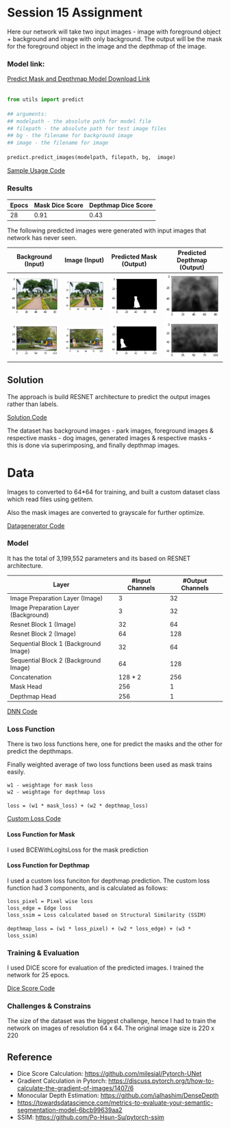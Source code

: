 # Session 15 Assignment

Here our network will take two input images - image with foreground object + background and image with only background. The output will be the mask for the foreground object in the image and the depthmap of the image.

### Model link:

[Predict Mask and Depthmap Model Download Link](https://drive.google.com/file/d/15hvGSwYbz_ChiRo89zydrm8aoABLjcJ7/view?usp=sharing) <br/>

```python

from utils import predict

## arguments:
## modelpath - the absolute path for model file
## filepath - the absolute path for test image files
## bg - the filename for background image
## image - the filename for image

predict.predict_images(modelpath, filepath, bg,  image)
```
[Sample Usage Code](S15_SamplePredict.ipynb)

### Results ###

|    Epocs     |  Mask Dice Score   |    Depthmap Dice Score  |
| ---------------- | -------------- | ------------------ |
| 28 |   0.91 |  0.43 |

The following predicted images were generated with input images that network has never seen.

|    Background (Input)     |     Image (Input)    |    Predicted Mask (Output)  | Predicted Depthmap (Output) |
| ---------------- | ---------------- | -------------- | ------------------ |
| <img src="assets/bg1.png" width="150" >  |  <img src="assets/img1.png" width="150" > |  <img src="assets/mask1.png" width="150" > |  <img src="assets/depthmap1.png" width="150" > |
| <img src="assets/bg2.png" width="150" >  |  <img src="assets/img2.png" width="150" > |  <img src="assets/mask2.png" width="150" > |  <img src="assets/depthmap2.png" width="150" > |

## Solution

The approach is build RESNET architecture to predict the output images rather than labels.

[Solution Code](S15_Mask_and_Depthmap_Prediction.ipynb)

The dataset has background images - park images, foreground images & respective masks - dog images, generated images & respective masks - this is done via superimposing, and finally depthmap images.

# Data 

Images to converted to 64*64 for training, and built a custom dataset class which read files using getitem.

Also the mask images are converted to grayscale for further optimize.

[Datagenerator Code](utils/dataprep.py)

### Model

It has the total of 3,199,552 parameters and its based on RESNET architecture.

|    Layer     | #Input Channels    |    #Output Channels |
| ------------ | ------------------ | ------------------- |
| Image Preparation Layer (Image) | 3 |  32 |
| Image Preparation Layer (Background) | 3 |  32 |
| Resnet Block 1 (Image) | 32 |  64 |
| Resnet Block 2 (Image) | 64 | 128 |
| Sequential Block 1 (Background Image) | 32 | 64 |
| Sequential Block 2 (Background Image) | 64 | 128 |
| Concatenation | 128 * 2  |  256 | |
| Mask Head | 256 |  1  |
| Depthmap Head | 256  |  1 |

[DNN Code](model/dnn.py)

### Loss Function

There is two loss functions here, one for predict the masks and the other for predict the depthmaps.

Finally weighted average of two loss functions been used as mask trains easily.

```
w1 - weightage for mask loss
w2 - weightage for depthmap loss

loss = (w1 * mask_loss) + (w2 * depthmap_loss)

```
[Custom Loss Code](utils/customloss.py)

#### Loss Function for Mask
I used BCEWithLogitsLoss for the mask prediction

#### Loss Function for Depthmap
I used a custom loss funciton for depthmap prediction. The custom loss function had 3 components, and is calculated as follows:

```
loss_pixel = Pixel wise loss
loss_edge = Edge loss
loss_ssim = Loss calculated based on Structural Similarity (SSIM)

depthmap_loss = (w1 * loss_pixel) + (w2 * loss_edge) + (w3 * loss_ssim) 

```

### Training & Evaluation 
I used DICE score for evaluation of the predicted images. I trained the network for 25 epocs.

[Dice Score Code](utils/dice.py)

### Challenges & Constrains
The size of the dataset was the biggest challenge, hence I had to train the network on images of resolution 64 x 64. The original image size is 220 x 220


## Reference
* Dice Score Calculation: https://github.com/milesial/Pytorch-UNet
* Gradient Calculation in Pytorch: https://discuss.pytorch.org/t/how-to-calculate-the-gradient-of-images/1407/6
* Monocular Depth Estimation: https://github.com/ialhashim/DenseDepth
* https://towardsdatascience.com/metrics-to-evaluate-your-semantic-segmentation-model-6bcb99639aa2
* SSIM: https://github.com/Po-Hsun-Su/pytorch-ssim
